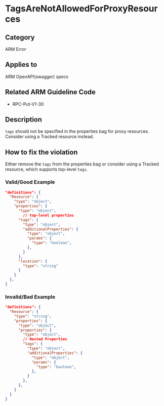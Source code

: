 # TagsAreNotAllowedForProxyResources

## Category

ARM Error

## Applies to

ARM OpenAPI(swagger) specs

## Related ARM Guideline Code

- RPC-Put-V1-30

## Description

`tags` should not be specified in the properties bag for proxy resources. Consider using a Tracked resource instead.

## How to fix the violation

Either remove the `tags` from the properties bag or consider using a Tracked resource, which supports top-level `tags`.

### Valid/Good Example

```json
"definitions": {
  "Resource": {
    "type": "object",
    "properties": {
      "type": "object",
        // top-level properties
      "tags": {
        "type": "object",
        "additionalProperties": {
          "type": "object",
          "params": {
            "type": "boolean",
          },
        }
      },
      "location": {
        "type": "string"
      }
    }
  },
}
```

### Invalid/Bad Example

```json
"definitions": {
  "Resource": {
    "type": "string",
    "properties": {
      "type": "object",
      "properties": {
        "type": "object",
        // Nested Properties
        "tags": {
          "type": "object",
          "additionalProperties": {
            "type": "object",
            "params": {
              "type": "boolean",
            },
          }
        },
      },
    }
  }
}
```